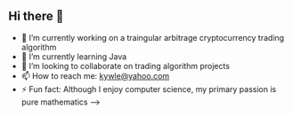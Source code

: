 ## Hi there 👋

- 🔭 I’m currently working on a traingular arbitrage cryptocurrency trading algorithm
- 🌱 I’m currently learning Java
- 👯 I’m looking to collaborate on trading algorithm projects
- 📫 How to reach me: kywle@yahoo.com
- ⚡ Fun fact: Although I enjoy computer science, my primary passion is pure mathematics
-->

